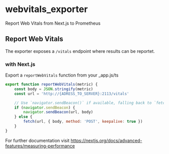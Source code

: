 # webvitals_exporter
Report Web Vitals from Next.js to Prometheus


## Report Web Vitals
The exporter exposes a `/vitals` endpoint where results can be reportet.

### with Next.js
Export a `reportWebVitals` function from your _app.js/ts

```js
export function reportWebVitals(metric) {
    const body = JSON.stringify(metric)
    const url = 'http://{ADRESS_TO_SERVER}:2113/vitals'

    // Use `navigator.sendBeacon()` if available, falling back to `fetch()`.
    if (navigator.sendBeacon) {
        navigator.sendBeacon(url, body)
    } else {
        fetch(url, { body, method: 'POST', keepalive: true })
    }
}
```
For further documentation visit https://nextjs.org/docs/advanced-features/measuring-performance 

